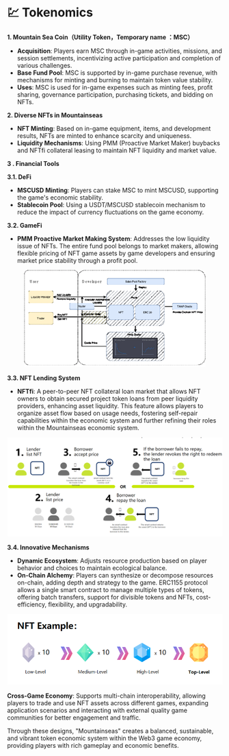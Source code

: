 # 💹 Tokenomics



**1. Mountain Sea Coin（Utility Token，Temporary name ：MSC）**

* **Acquisition**: Players earn MSC through in-game activities, missions, and session settlements, incentivizing active participation and completion of various challenges.
* **Base Fund Pool**: MSC is supported by in-game purchase revenue, with mechanisms for minting and burning to maintain token value stability.
* **Uses**: MSC is used for in-game expenses such as minting fees, profit sharing, governance participation, purchasing tickets, and bidding on NFTs.

**2. Diverse NFTs in Mountainseas**

* **NFT Minting**: Based on in-game equipment, items, and development results, NFTs are minted to enhance scarcity and uniqueness.
* **Liquidity Mechanisms**: Using PMM (Proactive Market Maker) buybacks and NFTfi collateral leasing to maintain NFT liquidity and market value.

**3 . Financial Tools**

**3.1. DeFi**

* **MSCUSD Minting**: Players can stake MSC to mint MSCUSD, supporting the game's economic stability.
* **Stablecoin Pool**: Using a USDT/MSCUSD stablecoin mechanism to reduce the impact of currency fluctuations on the game economy.

**3.2. GameFi**

* **PMM Proactive Market Making System**: Addresses the low liquidity issue of NFTs. The entire fund pool belongs to market makers, allowing flexible pricing of NFT game assets by game developers and ensuring market price stability through a profit pool.

<figure><img src="../../.gitbook/assets/image (26).png" alt=""><figcaption></figcaption></figure>

**3.3. NFT Lending System**

* **NFTfi**: A peer-to-peer NFT collateral loan market that allows NFT owners to obtain secured project token loans from peer liquidity providers, enhancing asset liquidity. This feature allows players to organize asset flow based on usage needs, fostering self-repair capabilities within the economic system and further refining their roles within the Mountainseas economic system.

![](../../.gitbook/assets/2.png)

**3.4. Innovative Mechanisms**

* **Dynamic Ecosystem**: Adjusts resource production based on player behavior and choices to maintain ecological balance.
* **On-Chain Alchemy**: Players can synthesize or decompose resources on-chain, adding depth and strategy to the game. ERC1155 protocol allows a single smart contract to manage multiple types of tokens, offering batch transfers, support for divisible tokens and NFTs, cost-efficiency, flexibility, and upgradability.

![](../../.gitbook/assets/3.png)



**Cross-Game Economy**: Supports multi-chain interoperability, allowing players to trade and use NFT assets across different games, expanding application scenarios and interacting with external quality game communities for better engagement and traffic.



Through these designs, "Mountainseas" creates a balanced, sustainable, and vibrant token economic system within the Web3 game economy, providing players with rich gameplay and economic benefits.
